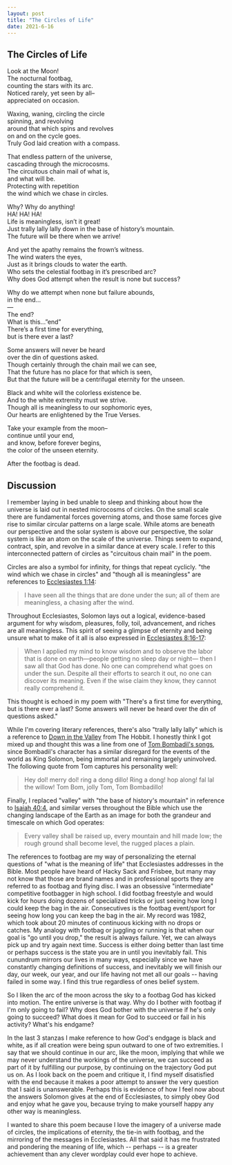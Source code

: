 ```yaml
---
layout: post
title: "The Circles of Life"
date: 2021-6-16
---
```


## The Circles of Life

Look at the Moon!  
The nocturnal footbag,  
counting the stars with its arc.  
Noticed rarely, yet seen by all–  
appreciated on occasion.  

Waxing, waning, circling the circle  
spinning, and revolving  
around that which spins and revolves  
on and on the cycle goes.  
Truly God laid creation with a compass.

That endless pattern of the universe,  
cascading through the microcosms.  
The circuitous chain mail of what is,  
and what will be.  
Protecting with repetition  
the wind which we chase in circles.

Why? Why do anything!  
HA! HA! HA!  
Life is meaningless, isn’t it great!  
Just trally lally lally down in the base of history’s mountain.  
The future will be there when we arrive!

And yet the apathy remains the frown’s witness.  
The wind waters the eyes,  
Just as it brings clouds to water the earth.  
Who sets the celestial footbag in it’s prescribed arc?  
Why does God attempt when the result is none but success?

Why do we attempt when none but failure abounds,  
in the end...  
—  
The end?  
What is this...”end”  
There’s a first time for everything,  
but is there ever a last?

Some answers will never be heard  
over the din of questions asked.  
Though certainly through the chain mail we can see,  
That the future has no place for that which is seen,  
But that the future will be a centrifugal eternity for the unseen.

Black and white will the colorless existence be.  
And to the white extremity must we strive.  
Though all is meaningless to our sophomoric eyes,  
Our hearts are enlightened by the True Verses.  

Take your example from the moon–  
continue until your end,  
and know, before forever begins,  
the color of the unseen eternity.

After the footbag is dead.



## Discussion

I remember laying in bed unable to sleep and thinking about how the universe is laid out in nested microcosms of circles. On the small scale there are fundamental forces governing atoms, and those same forces give rise to similar circular patterns on a large scale. While atoms are beneath our perspective and the solar system is above our perspective, the solar system is like an atom on the scale of the universe. Things seem to expand, contract, spin, and revolve in a similar dance at every scale. I refer to this interconnected pattern of circles as "circuitous chain mail" in the poem.

Circles are also a symbol for infinity, for things that repeat cyclicly. "the wind which we chase in circles" and "though all is meaningless" are references to [Ecclesiastes 1:14](https://www.biblegateway.com/passage/?search=Ecclesiastes+1&version=NIV):

> I have seen all the things that are done under the sun; all of them are meaningless, a chasing after the wind.

Throughout Ecclesiastes, Solomon lays out a logical, evidence-based argument for why wisdom, pleasures, folly, toil, advancement, and riches are all meaningless. This spirit of seeing a glimpse of eternity and being unsure what to make of it all is also expressed in [Ecclesiastes 8:16-17](https://www.biblegateway.com/passage/?search=Ecclesiastes%208&version=NIV):

> When I applied my mind to know wisdom and to observe the labor that is done on earth—people getting no sleep day or night— then I saw all that God has done. No one can comprehend what goes on under the sun. Despite all their efforts to search it out, no one can discover its meaning. Even if the wise claim they know, they cannot really comprehend it.

This thought is echoed in my poem with "There's a first time for everything, but is there ever a last? Some answers will never be heard over the din of questions asked."

While I'm covering literary references, there's also "trally lally lally" which is a reference to [Down in the Valley](https://lotr.fandom.com/wiki/Down_in_the_Valley) from The Hobbit. I honestly think I got mixed up and thought this was a line from one of [Tom Bombadil's songs](https://lotr.fandom.com/wiki/Tom_Bombadil%27s_Songs), since Bombadil's character has a similar disregard for the events of the world as King Solomon, being immortal and remaining largely uninvolved. The following quote from Tom captures his personality well:

> Hey dol! merry dol! ring a dong dillo! Ring a dong! hop along! fal lal the willow! Tom Bom, jolly Tom, Tom Bombadillo!

Finally, I replaced "valley" with "the base of history's mountain" in reference to [Isaiah 40:4](https://biblehub.com/niv/isaiah/40.htm), and similar verses throughout the Bible which use the changing landscape of the Earth as an image for both the grandeur and timescale on which God operates:

> Every valley shall be raised up, every mountain and hill made low; the rough ground shall become level, the rugged places a plain.

The references to footbag are my way of personalizing the eternal questions of "what is the meaning of life" that Ecclesiastes addresses in the Bible. Most people have heard of Hacky Sack and Frisbee, but many may not know that those are brand names and in professional sports they are referred to as footbag and flying disc. I was an obsessive "intermediate" competitive footbagger in high school. I did footbag freestyle and would kick for hours doing dozens of specialized tricks or just seeing how long I could keep the bag in the air. Consecutives is the footbag event/sport for seeing how long you can keep the bag in the air. My record was 1982, which took about 20 minutes of continuous kicking with no drops or catches. My analogy with footbag or juggling or running is that when our goal is "go until you drop," the result is always failure. Yet, we can always pick up and try again next time. Success is either doing better than last time or perhaps success is the state you are in until you inevitably fail. This cunundrum mirrors our lives in many ways, especially since we have constantly changing definitions of success, and inevitably we will finish our day, our week, our year, and our life having not met all our goals -- having failed in some way. I find this true regardless of ones belief system.

So I liken the arc of the moon across the sky to a footbag God has kicked into motion. The entire universe is that way. Why do I bother with footbag if I'm only going to fail? Why does God bother with the universe if he's only going to succeed? What does it mean for God to succeed or fail in his activity? What's his endgame?

In the last 3 stanzas I make reference to how God's endgage is black and white, as if all creation were being spun outward to one of two extremities. I say that we should continue in our arc, like the moon, implying that while we may never understand the workings of the universe, we can succeed as part of it by fulfilling our purpose, by continuing on the trajectory God put us on. As I look back on the poem and critique it, I find myself disatisfied with the end because it makes a poor attempt to answer the very question that I said is unanswerable. Perhaps this is evidence of how I feel now about the answers Solomon gives at the end of Ecclesiastes, to simply obey God and enjoy what he gave you, because trying to make yourself happy any other way is meaningless.

I wanted to share this poem because I love the imagery of a universe made of circles, the implications of eternity, the tie-in with footbag, and the mirroring of the messages in Ecclesiastes. All that said it has me frustrated and pondering the meaning of life, which -- perhaps -- is a greater achievement than any clever wordplay could ever hope to achieve.
